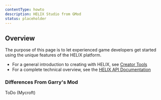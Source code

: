 ```yaml
---
contentType: howto
description: HELIX Studio from GMod
status: placeholder
---
```


## Overview

The purpose of this page is to let experienced game developers get started using the unique features of the HELIX platform.

- For a general introduction to creating with HELIX, see [Creator Tools](creatorTools.md)
- For a complete technical overview, see the [HELIX API Documentation](../api/apiHome.md)

### Differences From Garry's Mod

ToDo (Mycroft)